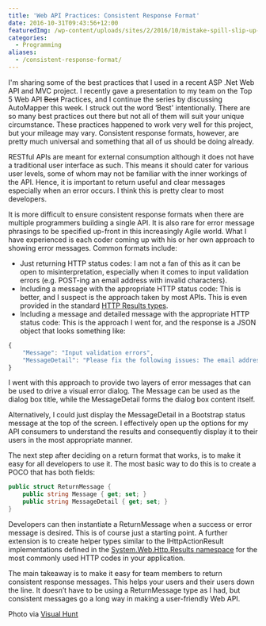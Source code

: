 ```yaml
---
title: 'Web API Practices: Consistent Response Format'
date: 2016-10-31T09:43:56+12:00
featuredImg: /wp-content/uploads/sites/2/2016/10/mistake-spill-slip-up-accident-error-careless.jpg
categories:
  - Programming
aliases:
  - /consistent-response-format/
---
```

I'm sharing some of the best practices that I used in a recent ASP .Net Web API and MVC project. I recently gave a presentation to my team on the Top 5 Web API <span style="text-decoration: line-through;">Best</span> Practices, and I continue the series by discussing AutoMapper this week. I struck out the word &#8216;Best' intentionally. There are so many best practices out there but not all of them will suit your unique circumstance. These practices happened to work very well for this project, but your mileage may vary. Consistent response formats, however, are pretty much universal and something that all of us should be doing already.

<!--more-->

RESTful APIs are meant for external consumption although it does not have a traditional user interface as such. This means it should cater for various user levels, some of whom may not be familiar with the inner workings of the API. Hence, it is important to return useful and clear messages especially when an error occurs. I think this is pretty clear to most developers.

It is more difficult to ensure consistent response formats when there are multiple programmers building a single API. It is also rare for error message phrasings to be specified up-front in this increasingly Agile world. What I have experienced is each coder coming up with his or her own approach to showing error messages. Common formats include:

  * Just returning HTTP status codes: I am not a fan of this as it can be open to misinterpretation, especially when it comes to input validation errors (e.g. POST-ing an email address with invalid characters).
  * Including a message with the appropriate HTTP status code: This is better, and I suspect is the approach taken by most APIs. This is even provided in the standard [HTTP Results types](https://msdn.microsoft.com/en-us/library/system.web.http.results.aspx).
  * Including a message and detailed message with the appropriate HTTP status code: This is the approach I went for, and the response is a JSON object that looks something like:

```js
{
    "Message": "Input validation errors",
    "MessageDetail": "Please fix the following issues: The email address contains invalid characters and the zip code is missing"
}
```

I went with this approach to provide two layers of error messages that can be used to drive a visual error dialog. The Message can be used as the dialog box title, while the MessageDetail forms the dialog box content itself.

Alternatively, I could just display the MessageDetail in a Bootstrap status message at the top of the screen. I effectively open up the options for my API consumers to understand the results and consequently display it to their users in the most appropriate manner.

The next step after deciding on a return format that works, is to make it easy for all developers to use it. The most basic way to do this is to create a POCO that has both fields:

```csharp
public struct ReturnMessage {
    public string Message { get; set; }
    public string MessageDetail { get; set; }
}
```

Developers can then instantiate a ReturnMessage when a success or error message is desired. This is of course just a starting point. A further extension is to create helper types similar to the IHttpActionResult implementations defined in the [System.Web.Http.Results namespace](https://msdn.microsoft.com/en-us/library/system.web.http.results.aspx) for the most commonly used HTTP codes in your application.

The main takeaway is to make it easy for team members to return consistent response messages. This helps your users and their users down the line. It doesn’t have to be using a ReturnMessage type as I had, but consistent messages go a long way in making a user-friendly Web API.

Photo via [Visual Hunt](https://visualhunt.com/)